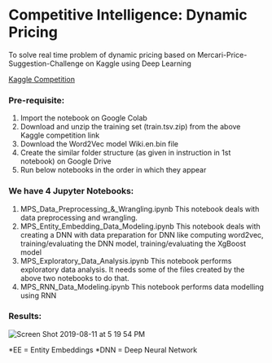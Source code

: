 # Competitive Intelligence: Dynamic Pricing

To solve real time problem of dynamic pricing based on Mercari-Price-Suggestion-Challenge on Kaggle using Deep Learning

[Kaggle Competition](https://www.kaggle.com/c/mercari-price-suggestion-challenge/overview)


### Pre-requisite:
1) Import the notebook on Google Colab
2) Download and unzip the training set (train.tsv.zip) from the 	above Kaggle competition link
2) Download the Word2Vec model Wiki.en.bin file
3) Create the similar folder structure (as given in instruction 	in 1st notebook) on Google Drive
4) Run below notebooks in the order in which they appear


### We have 4 Jupyter Notebooks:
1.	MPS_Data_Preprocessing_&_Wrangling.ipynb
This notebook deals with data preprocessing and wrangling.
2.	MPS_Entity_Embedding_Data_Modeling.ipynb
This notebook deals with creating a DNN with data preparation for DNN like computing word2vec, training/evaluating the DNN model, training/evaluating the XgBoost model
3.	MPS_Exploratory_Data_Analysis.ipynb
This notebook performs exploratory data analysis. It needs some of the files created by the above two notebooks to do that. 
4.	MPS_RNN_Data_Modeling.ipynb
This notebook performs data modelling using RNN



### Results:

![Screen Shot 2019-08-11 at 5 19 54 PM](https://user-images.githubusercontent.com/17843556/62840207-47da1b00-bc5c-11e9-9764-919088de546b.png)

*EE = Entity Embeddings
*DNN = Deep Neural Network
